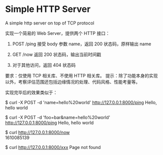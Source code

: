 # Simple HTTP Server

A simple http server on top of TCP protocol

实现一个简易的 Web Server，提供两个 HTTP 接口：

1. POST /ping
接受 body 参数 name，返回 200 状态码，原样输出 name

2. GET /now
返回 200 状态码，输出当前时间戳

3. 对于其他访问，返回 404 状态码

要求：仅使用 TCP 相关库、不使用 HTTP 相关库。
提示：除了功能本身的实现以外，考察评估范围还包括边缘情况的处理、代码风格、性能考量等。

实现完毕后的效果类似于：

$ curl -X POST -d 'name=hello%20world' http://127.0.0.1:8000/ping
Hello, hello world

$ curl -X POST -d 'foo=bar&name=hello%20world' http://127.0.0.1:8000/ping
Hello, hello world

$ curl http://127.0.0.1:8000/now         
1610085139

$ curl http://127.0.0.1:8000/xxx
Page not found

